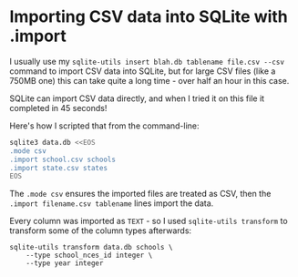 # Importing CSV data into SQLite with .import

I usually use my `sqlite-utils insert blah.db tablename file.csv --csv` command to import CSV data into SQLite, but for large CSV files (like a 750MB one) this can take quite a long time - over half an hour in this case.

SQLite can import CSV data directly, and when I tried it on this file it completed in 45 seconds!

Here's how I scripted that from the command-line:
```bash
sqlite3 data.db <<EOS
.mode csv
.import school.csv schools
.import state.csv states
EOS
```
The `.mode csv` ensures the imported files are treated as CSV, then the `.import filename.csv tablename` lines import the data.

Every column was imported as `TEXT` - so I used `sqlite-utils transform` to transform some of the column types afterwards:
```
sqlite-utils transform data.db schools \
    --type school_nces_id integer \
    --type year integer
```
